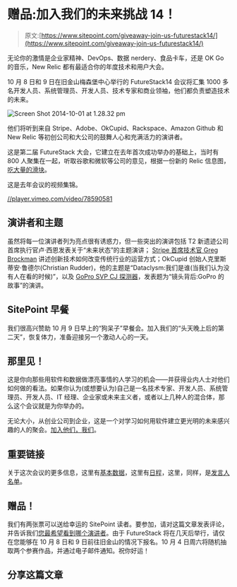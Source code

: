 # 赠品:加入我们的未来挑战 14！

> 原文:[https://www.sitepoint.com/giveaway-join-us-futurestack14/](https://www.sitepoint.com/giveaway-join-us-futurestack14/)

无论你的激情是企业家精神、DevOps、数据 nerdery、食品卡车，还是 OK Go 的音乐，New Relic 都有最适合你的年度技术和用户大会。

10 月 8 日和 9 日在旧金山梅森堡中心举行的 FutureStack14 会议将汇集 1000 多名开发人员、系统管理员、开发人员、技术专家和商业领袖，他们都负责塑造技术的未来。

![Screen Shot 2014-10-01 at 1.28.32 pm](../Images/c423a1200e9f5ed747ba1c9f04ea9b0e.png)

他们将听到来自 Stripe、Adobe、OkCupid、Rackspace、Amazon Github 和 New Relic 等初创公司和大公司的鼓舞人心和充满活力的演讲者。

这是第二届 FutureStack 大会，它建立在去年首次成功举办的基础上，当时有 800 人聚集在一起，听取谷歌和微软等公司的意见，根据一份新的 Relic 信息图，[吃大量的滑块](http://blog.newrelic.com/2013/11/26/futurestack13-attendees-activities-badges-buzz-numbers-infographic/)。

这是去年会议的视频集锦。

[//player.vimeo.com/video/78590581](//player.vimeo.com/video/78590581)

## 演讲者和主题

虽然将每一位演讲者列为亮点很有诱惑力，但一些突出的演讲包括 T2 新遗迹公司首席执行官卢·西恩发表关于“未来状态”的主题演讲； [Stripe 首席技术官 Greg Brockman](http://futurestack.io/speakers/greg-brockman) 讲述创新技术如何改变传统行业的运营方式；OkCupid 创始人克里斯蒂安·鲁德尔(Christian Rudder)，他的主题是“Dataclysm:我们是谁(当我们认为没有人在看的时候)”，以及 [GoPro SVP CJ 探测器](http://futurestack.io/speakers/cj-prober)，发表题为“镜头背后:GoPro 的故事”的演讲。

## SitePoint 早餐

我们很高兴赞助 10 月 9 日早上的“狗呆子”早餐会。加入我们的“头天晚上后的第二天”，恢复体力，准备迎接另一个激动人心的一天。

## 那里见！

这是你向那些用软件和数据做漂亮事情的人学习的机会——并获得业内人士对他们如何做的看法。如果你认为(或想要认为)自己是一名技术专家、开发人员、系统管理员、开发人员、IT 经理、企业家或未来主义者，或者以上几种人的混合体，那么这个会议就是为你举办的。

无论大小，从创业公司到企业，这是一个对学习如何用软件建立更光明的未来感兴趣的人的聚会。[加入他们，我们](https://ti.to/NewRelic/futurestack)。

## 重要链接

关于这次会议的更多信息，这里有[基本数据](http://futurestack.io/info)，这里有[日程](http://futurestack.io/schedule)，这里，同样，是[发言人名单](http://futurestack.io/speakers)。

## 赠品！

我们有两张票可以送给幸运的 SitePoint 读者。要参加，请对这篇文章发表评论，并告诉我们[您最希望看到哪个演讲者](http://futurestack.io/speakers)。由于 FutureStack 将在几天后举行，请仅在您能够在 10 月 8 日和 9 日前往旧金山的情况下报名。10 月 4 日周六将随机抽取两个参赛作品，并通过电子邮件通知。祝你好运！

## 分享这篇文章